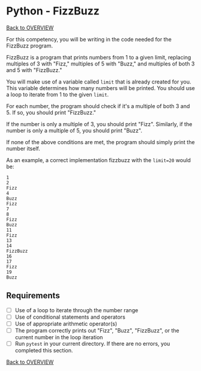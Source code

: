 # Python - FizzBuzz

[Back to OVERVIEW](../README.md)

For this competency, you will be writing in the code needed for the FizzBuzz program. 

FizzBuzz is a program that prints numbers from 1 to a given limit, replacing multiples of 3 with "Fizz," multiples of 5 with "Buzz," and multiples of both 3 and 5 with "FizzBuzz."

You will make use of a variable called `limit` that is already created for you. This variable determines how many numbers will be printed. You should use a loop to iterate from 1 to the given `limit`.

For each number, the program should check if it's a multiple of both 3 and 5. If so, you should print "FizzBuzz."

If the number is only a multiple of 3, you should print "Fizz". Similarly, if the number is only a multiple of 5, you should print "Buzz".

If none of the above conditions are met, the program should simply print the number itself.

As an example, a correct implementation fizzbuzz with the `limit=20` would be:

```
1
2
Fizz
4
Buzz
Fizz
7
8
Fizz
Buzz
11
Fizz
13
14
FizzBuzz
16
17
Fizz
19
Buzz
```

## Requirements

- [ ] Use of a loop to iterate through the number range
- [ ] Use of conditional statements and operators
- [ ] Use of appropriate arithmetic operator(s)
- [ ] The program correctly prints out "Fizz", "Buzz", "FizzBuzz", or the current number in the loop iteration
- [ ] Run `pytest` in your current directory.  If there are no errors, you completed this section.

[Back to OVERVIEW](../README.md)